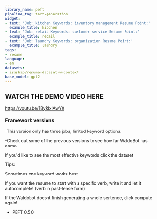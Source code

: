 ```yaml
---
library_name: peft
pipeline_tag: text-generation
widget:
- text: 'Job: kitchen Keywords: inventory management Resume Point:'
  example_title: kitchen
- text: 'Job: retail Keywords: customer service Resume Point:'
  example_title: retail
- text: 'Job: laundry Keywords: organization Resume Point:'
  example_title: laundry
tags:
- resume
language:
- en
datasets:
- isashap/resume-dataset-w-context
base_model: gpt2
---
```

## WATCH THE DEMO VIDEO HERE
https://youtu.be/1ByRIxlAwY0

### Framework versions
-This version only has three jobs, limited keyword options. 

-Check out some of the previous versions to see how far WaldoBot has come.

If you'd like to see the most effective keywords click the dataset

Tips: 

Sometimes one keyword works best. 

If you want the resume to start with a specific verb, write it and let it autocomplete! (verb in past-tense form) 

If the Waldobot doesnt finish generating a whole sentence, click compute again! 

- PEFT 0.5.0
